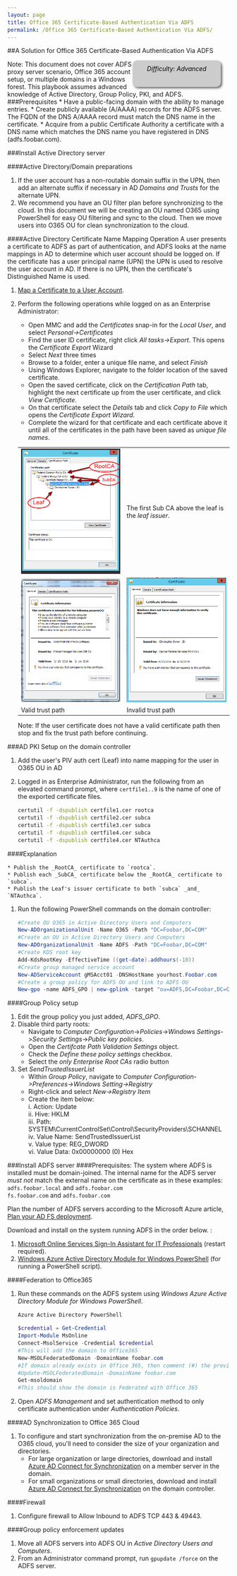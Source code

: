 ```yaml
---
layout: page
title: Office 365 Certificate-Based Authentication Via ADFS
permalink: /Office 365 Certificate-Based Authentication Via ADFS/
---
```

##A Solution for Office 365 Certificate-Based Authentication Via ADFS
<!--- The code below creates a difficulty identifier on the page, which can either 
be Beginner, Moderate, or Advanced depending on the technical knowledge required to 
complete the procedure. The example below includes text that mark the document as 
'Advanced', this string can be changed as needed.-->
<div style="float:right; padding:10px; margin-right:20px; border-radius:10px; width:180px; 
height:40px; box-shadow:3px 3px 5px 0px; text-align:center; background-color:#CCC; color:#666666">
<div style="color:#000000">
<em>Difficulty: Advanced</em>
</div>
</div>
Note: This document does not cover ADFS proxy server scenario, Office 365 account setup, or multiple domains in a Windows forest.  This playbook assumes advanced knowledge of Active Directory, Group Policy, PKI, and ADFS.
###Prerequisites
* Have a public-facing domain with the ability to manage entries.  
* Create publicly available (A/AAAA) records for the ADFS server. The FQDN of the DNS A/AAAA record must match the DNS name in the certificate.
* Acquire from a public Certificate Authority a certificate with a DNS name which matches the DNS name you have registered in DNS (adfs.foobar.com).  

###Install Active Directory server

####Active Directory/Domain preparations
1. If the user account has a non-routable domain suffix in the UPN, then add an alternate suffix if necessary in AD _Domains and Trusts_ for the alternate UPN.  
1. We recommend you have an OU filter plan before synchronizing to the cloud. In this document we will be creating an OU named O365 using PowerShell for easy OU filtering and sync to the cloud. Then we move users into O365 OU for clean synchronization to the cloud.  

####Active Directory Certificate Name Mapping Operation
A user presents a certificate to ADFS as part of authentication, and ADFS looks at the name mappings in AD to determine which user account should be logged on. If the certificate has a user principal name (UPN) the UPN is used to resolve the user account in AD. If there is no UPN, then the certificate's Distinguished Name is used.  

1. [Map a Certificate to a User Account](https://technet.microsoft.com/en-us/library/cc754866\(v=ws.11\).aspx).  

1. Perform the following operations while logged on as an Enterprise Administrator:  
    * Open MMC and add the _Certificates_ snap-in for the _Local User_, and select _Personal->Certificates_  
    * Find the user ID certificate, right click _All tasks->Export_. This opens the _Certificate Export_ Wizard  
    * Select _Next_ three times  
    * Browse to a folder, enter a unique file name, and select _Finish_  
    * Using Windows Explorer, navigate to the folder location of the saved certificate.  
    * Open the saved certificate, click on the _Certification Path_ tab, highlight the next certificate up from the user certificate, and click _View Certificate_.  
    * On that certificate select the _Details_ tab and click _Copy to File_ which opens the _Certificate Export Wizard_.  
    * Complete the wizard for that certificate and each certificate above it until all of the certificates in the path have been saved as _unique file names_.  

    | | |
    |---|---|
    |![Example of discovered trust path](../img/trustpathexample.png)|The first Sub CA above the leaf is the _leaf issuer_.|
    |![valid certificate path](../img/valideecert.png)|![Invalid certificate path](../img/invalideecert.png)|
    |Valid trust path|Invalid trust path|
    
    Note: If the user certificate does not have a valid certificate path then stop and fix the trust path before continuing. 

###AD PKI Setup on the domain controller
1. Add the user's PIV auth cert (Leaf) into name mapping for the user in O365 OU in AD

1. Logged in as Enterprise Administrator, run the following from an elevated command 
prompt, where `certfile1..9` is the name of one of the exported certificate files.  
    ```bat
    certutil -f -dspublish certfile1.cer rootca  
    certutil -f -dspublish certfile2.cer subca
    certutil -f -dspublish certfile3.cer subca
    certutil -f -dspublish certfile4.cer subca
    certutil -f -dspublish certfile4.cer NTAuthca  
    ```
####Explanation
    
    * Publish the _RootCA_ certificate to `rootca`.  
    * Publish each _SubCA_ certificate below the _RootCA_ certificate to `subca`.  
    * Publish the Leaf's issuer certificate to both `subca` _and_ `NTAuthca`.  


1. Run the following PowerShell commands on the domain controller: 

    ```powershell
    #Create OU O365 in Active Directory Users and Computers
    New-ADOrganizationalUnit -Name O365 -Path "DC=Foobar,DC=COM"
    #Create an OU in Active Directory Users and Computers
    New-ADOrganizationalUnit -Name ADFS -Path "DC=Foobar,DC=COM"
    #Create KDS root key
    Add-KdsRootKey -EffectiveTime ((get-date).addhours(-10))
    #Create group managed service account
    New-ADServiceAccount gMSAcct01 -DNSHostName yourhost.Foobar.com
    #Create a group policy for ADFS OU and link to ADFS OU
    New-gpo -name ADFS_GPO | new-gplink -target "ou=ADFS,DC=Foobar,DC=COM"  
    ```  

####Group Policy setup
1. Edit the group policy you just added, _ADFS_GPO_.
1. Disable third party roots:  
    * Navigate to _Computer Configuration_->_Policies_->_Windows Settings_->_Security Settings_->_Public key policies_.  
    * Open the _Certifcate Path Validation Settings_ object.  
    * Check the _Define these policy settings_ checkbox.  
    * Select the _only Enterprise Root CAs_ radio button
1. Set _SendTrustedIssuerList_  
    * Within _Group Policy_, navigate to _Computer Configuration->Preferences->Windows Setting->Registry_  
    * Right-click and select _New->Registry Item_  
    * Create the item below:  
       i. Action:     Update  
      ii. Hive:       HKLM  
     iii. Path:       SYSTEM\CurrentControlSet\Control\SecurityProviders\SCHANNEL  
      iv. Value Name: SendTrustedIssuerList  
       v. Value type: REG_DWORD  
      vi. Value Data: 0x00000000 (0) Hex  
      
###Install ADFS server
####Prerequisites:
The system where ADFS is installed must be domain-joined.
The internal name for the ADFS server _must not_ match the external name on the 
certificate as in these examples:  
    `adfs.foobar.local` and `adfs.foobar.com`  
    `fs.foobar.com` and `adfs.foobar.com`  

Plan the number of ADFS servers according to the Microsoft Azure article, 
[Plan your AD FS deployment](https://msdn.microsoft.com/en-us/library/azure/dn151324.aspx).  
 
Download and install on the system running ADFS in the order below. :  

1. [Microsoft Online Services Sign-In Assistant for IT Professionals](https://www.microsoft.com/en-us/download/details.aspx?id=41950) (restart required).  
1. [Windows Azure Active Directory Module for Windows PowerShell](http://go.microsoft.com/fwlink/p/?linkid=236297) (for running a PowerShell script).

####Federation to Office365
1. Run these commands on the ADFS system using _Windows Azure Active Directory 
Module for Windows PowerShell_.  
    ```dos
    Azure Active Directory PowerShell  
    ```

    ```powershell
    $credential = Get-Credential  
    Import-Module MsOnline  
    Connect-MsolService -Credential $credential  
    #This will add the domain to Office365
    New-MSOLFederatedDomain -DomainName foobar.com  
    #If domain already exists in Office 365, then comment (#) the previous line and uncomment the following:
    #Update-MSOLFederatedDomain -DomainName foobar.com
    Get-msoldomain
    #This should show the domain is Federated with Office 365
    ```
1. Open _ADFS Management_ and set authentication method to only certificate 
authentication under _Authentication Policies_.  

####AD Synchronization to Office 365 Cloud
1. To configure and start synchronization from the on-premise AD to the O365 cloud, 
you'll need to consider the size of your organization and directories.
    * For large organization or large directories, download and install 
    [Azure AD Connect for Synchronization](http://go.microsoft.com/fwlink/?LinkId=615771) on a member server in the domain.   
    * For small organizations or small directories, download and install 
    [Azure AD Connect for Synchronization](http://go.microsoft.com/fwlink/?LinkId=615771) on the domain controller.  

####Firewall
1. Configure firewall to Allow Inbound to ADFS TCP 443 & 49443.  

####Group policy enforcement updates
1. Move all ADFS servers into ADFS OU in _Active Directory Users and Computers_.  
1. From an Administrator command prompt, run `gpupdate /force` on the ADFS server.